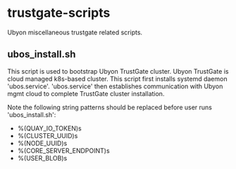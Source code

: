 # trustgate-scripts
Ubyon miscellaneous trustgate related scripts.

ubos_install.sh
--------------

  This script is used to bootstrap Ubyon TrustGate cluster. Ubyon TrustGate is
  cloud managed k8s-based cluster. This script first installs systemd daemon
  'ubos.service'. 'ubos.service' then establishes communication with Ubyon
  mgmt cloud to complete TrustGate cluster installation.

  Note the following string patterns should be replaced before user runs
  'ubos_install.sh':
  * %(QUAY_IO_TOKEN)s
  * %(CLUSTER_UUID)s
  * %(NODE_UUID)s
  * %(CORE_SERVER_ENDPOINT)s
  * %(USER_BLOB)s
